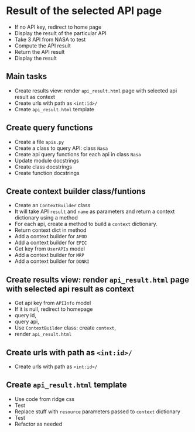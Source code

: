 # Result of the selected API page

- If no API key, redirect to home page
- Display the result of the particular API
- Take 3 API from NASA to test
- Compute the API result
- Return the API result
- Display the result

## Main tasks

- Create results view: render `api_result.html` page with selected api result as context
- Create urls with path as `<int:id>/`
- Create `api_result.html` template

## Create query functions

- Create a file `apis.py`
- Create a class to query API: class `Nasa`
- Create api query functions for each api in class `Nasa`
- Update module docstrings
- Create class docstrings
- Create function docstrings

## Create context builder class/funtions

- Create an `ContextBuilder` class
- It will take API `result` and `name` as parameters and return a context dictionary using a method
- For each api, create a method to build a `context` dictionary.
- Return context dict in method
- Add a context builder for `APOD`
- Add a context builder for `EPIC`
- Get key from `UserAPIs` model
- Add a context builder for `MRP`
- Add a context builder for `DONKI`


## Create results view: render `api_result.html` page with selected api result as context

- Get api key from `APIInfo` model
- If it is null, redirect to homepage
- query id,
- query api,
- Use `ContextBuilder` class: create `context`,
- render `api_result.html`

## Create urls with path as `<int:id>/`

- Create urls with path as `<int:id>/`

## Create `api_result.html` template

- Use code from ridge css
- Test
- Replace stuff with `resource` parameters passed to `context` dictionary
- Test
- Refactor as needed
